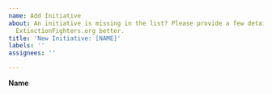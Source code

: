 ```yaml
---
name: Add Initiative
about: An initiative is missing in the list? Please provide a few details and make
  ExtinctionFighters.org better.
title: 'New Initiative: [NAME]'
labels: ''
assignees: ''

---
```


**Name**
